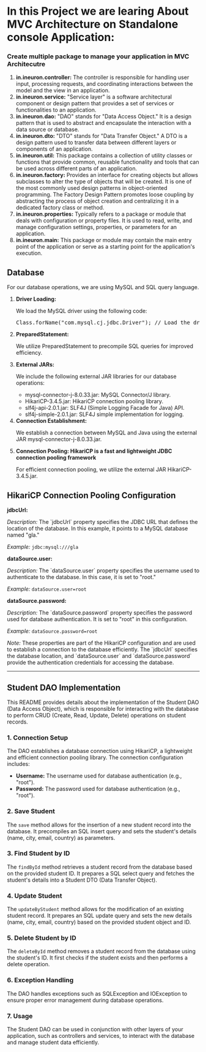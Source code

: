 <h1>In this Project we are learing About MVC Architecture on Standalone console Application:</h1>

<h3> Create multiple package to manage your application in MVC Architecutre</h3>
<ol>
  <li><b>in.ineuron.controller:</b> The controller is responsible for handling user input, processing requests, and coordinating interactions between the model and the view in an application.</li>
  
  <li><b>in.ineuron.service:</b> "Service layer" is a software architectural component or design pattern that provides a set of services or functionalities to an application.</li>
  
  <li><b>in.ineuron.dao:</b> "DAO" stands for "Data Access Object." It is a design pattern that is used to abstract and encapsulate the interaction with a data source or database.</li>
  
  <li><b>in.ineuron.dto:</b> "DTO" stands for "Data Transfer Object." A DTO is a design pattern used to transfer data between different layers or components of an application.</li>
  
  <li><b>in.ineuron.util:</b> This package contains a collection of utility classes or functions that provide common, reusable functionality and tools that can be used across different parts of an application.</li>
  
  <li><b>in.ineuron.factory:</b> Provides an interface for creating objects but allows subclasses to alter the type of objects that will be created. It is one of the most commonly used design patterns in object-oriented programming. The Factory Design Pattern promotes loose coupling by abstracting the process of object creation and centralizing it in a dedicated factory class or method.</li>
  
  <li><b>in.ineuron.properties:</b> Typically refers to a package or module that deals with configuration or property files. It is used to read, write, and manage configuration settings, properties, or parameters for an application.</li>
  
  <li><b>in.ineuron.main:</b> This package or module may contain the main entry point of the application or serve as a starting point for the application's execution.</li>
</ol>

<h2>Database</h2>
<p>For our database operations, we are using MySQL and SQL query language.</p>
<ol>
  <li>
    <strong>Driver Loading:</strong>
    <p>We load the MySQL driver using the following code:</p>
    <pre>Class.forName("com.mysql.cj.jdbc.Driver"); // Load the driver</pre>
  </li>
  <li>
    <strong>PreparedStatement:</strong>
    <p>We utilize PreparedStatement to precompile SQL queries for improved efficiency.</p>
  </li>
  <li>
    <strong>External JARs:</strong>
    <p>We include the following external JAR libraries for our database operations:</p>
    <ul>
      <li>mysql-connector-j-8.0.33.jar: MySQL Connector/J library.</li>
      <li>HikariCP-3.4.5.jar: HikariCP connection pooling library.</li>
      <li>slf4j-api-2.0.1.jar: SLF4J (Simple Logging Facade for Java) API.</li>
      <li>slf4j-simple-2.0.1.jar: SLF4J simple implementation for logging.</li>
    </ul>
  </li>
  <li>
    <strong>Connection Establishment:</strong>
    <p>We establish a connection between MySQL and Java using the external JAR mysql-connector-j-8.0.33.jar.</p>
  </li>
  <li>
    <strong>Connection Pooling: HikariCP is a fast and lightweight JDBC connection pooling framework</strong>
    <p>For efficient connection pooling, we utilize the external JAR HikariCP-3.4.5.jar.</p>
  </li>
</ol>

<h2>HikariCP Connection Pooling Configuration</h2>

<p><strong>jdbcUrl:</strong></p>
<p><em>Description:</em> The `jdbcUrl` property specifies the JDBC URL that defines the location of the database. In this example, it points to a MySQL database named "gla."</p>
<p><em>Example:</em> <code>jdbc:mysql:///gla</code></p>

<p><strong>dataSource.user:</strong></p>
<p><em>Description:</em> The `dataSource.user` property specifies the username used to authenticate to the database. In this case, it is set to "root."</p>
<p><em>Example:</em> <code>dataSource.user=root</code></p>

<p><strong>dataSource.password:</strong></p>
<p><em>Description:</em> The `dataSource.password` property specifies the password used for database authentication. It is set to "root" in this configuration.</p>
<p><em>Example:</em> <code>dataSource.password=root</code></p>

<p><em>Note:</em> These properties are part of the HikariCP configuration and are used to establish a connection to the database efficiently. The `jdbcUrl` specifies the database location, and `dataSource.user` and `dataSource.password` provide the authentication credentials for accessing the database.</p>

<hr>
<h2>Student DAO Implementation</h2>

 <p>This README provides details about the implementation of the Student DAO (Data Access Object), which is responsible for interacting with the database to perform CRUD (Create, Read, Update, Delete) operations on student records.</p>

   <h3>1. Connection Setup</h3>
    <p>The DAO establishes a database connection using HikariCP, a lightweight and efficient connection pooling library. The connection configuration includes:</p>
   <ul>    
       <li><strong>Username:</strong> The username used for database authentication (e.g., "root").</li>
        <li><strong>Password:</strong> The password used for database authentication (e.g., "root").</li>
    </ul> 
  <h3>2. Save Student</h3>
    <p>The <code>save</code> method allows for the insertion of a new student record into the database. It precompiles an SQL insert query and sets the student's details (name, city, email, country) as parameters.</p>       
    
<h3>3. Find Student by ID</h3>
    <p>The <code>findById</code> method retrieves a student record from the database based on the provided student ID. It prepares a SQL select query and fetches the student's details into a Student DTO (Data Transfer Object).</p>
 <h3>4. Update Student</h3>
    <p>The <code>updateByStudent</code> method allows for the modification of an existing student record. It prepares an SQL update query and sets the new details (name, city, email, country) based on the provided student object and ID.</p>    
<h3>5. Delete Student by ID</h3>
    <p>The <code>deleteById</code> method removes a student record from the database using the student's ID. It first checks if the student exists and then performs a delete operation.</p>
<h3>6. Exception Handling</h3>
    <p>The DAO handles exceptions such as SQLException and IOException to ensure proper error management during database operations.</p>
   <h3>7. Usage</h3>
    <p>The Student DAO can be used in conjunction with other layers of your application, such as controllers and services, to interact with the database and manage student data efficiently.</p>
